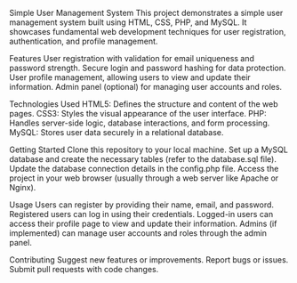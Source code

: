 

Simple User Management System
This project demonstrates a simple user management system built using HTML, CSS, PHP, and MySQL. It showcases fundamental web development techniques for user registration, authentication, and profile management.

Features
User registration with validation for email uniqueness and password strength.
Secure login and password hashing for data protection.
User profile management, allowing users to view and update their information.
Admin panel (optional) for managing user accounts and roles.

Technologies Used
HTML5: Defines the structure and content of the web pages.
CSS3: Styles the visual appearance of the user interface.
PHP: Handles server-side logic, database interactions, and form processing.
MySQL: Stores user data securely in a relational database.

Getting Started
Clone this repository to your local machine.
Set up a MySQL database and create the necessary tables (refer to the database.sql file).
Update the database connection details in the config.php file.
Access the project in your web browser (usually through a web server like Apache or Nginx).

Usage
Users can register by providing their name, email, and password.
Registered users can log in using their credentials.
Logged-in users can access their profile page to view and update their information.
Admins (if implemented) can manage user accounts and roles through the admin panel.

Contributing
Suggest new features or improvements.
Report bugs or issues.
Submit pull requests with code changes.
